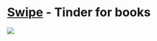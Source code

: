 # [Swipe](https://github.com/moha-b/Pretty-Ui/releases/tag/swipe) - Tinder for books

![](screenshots/video.gif)
